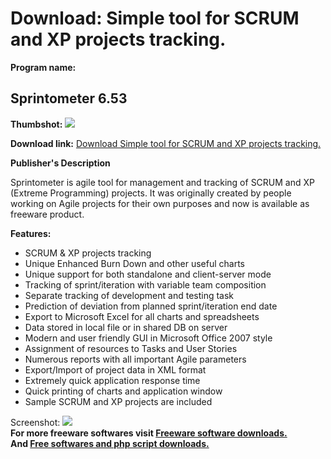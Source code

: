 # Download: Simple tool for SCRUM and XP projects tracking.

**Program name:**

## Sprintometer 6.53

  
**Thumbshot:** ![](http://www.freewarefiles.com/screenshot/sprintometer2_md.jpg)   
  
**Download link:** [Download Simple tool for SCRUM and XP projects tracking.](http://freesoftwares.boysofts.com/Sprintometer_program_45856.html)  
  


**Publisher's Description**  
  


Sprintometer is agile tool for management and tracking of SCRUM and XP (Extreme Programming) projects. It was originally created by people working on Agile projects for their own purposes and now is available as freeware product. 

**Features:**

  * SCRUM & XP projects tracking 
  * Unique Enhanced Burn Down and other useful charts 
  * Unique support for both standalone and client-server mode 
  * Tracking of sprint/iteration with variable team composition 
  * Separate tracking of development and testing task 
  * Prediction of deviation from planned sprint/iteration end date 
  * Export to Microsoft Excel for all charts and spreadsheets 
  * Data stored in local file or in shared DB on server 
  * Modern and user friendly GUI in Microsoft Office 2007 style 
  * Assignment of resources to Tasks and User Stories 
  * Numerous reports with all important Agile parameters 
  * Export/Import of project data in XML format 
  * Extremely quick application response time 
  * Quick printing of charts and application window 
  * Sample SCRUM and XP projects are included 

  
  
Screenshot: ![](http://www.freewarefiles.com/screenshot/sprintometer2.jpg)   
**For more freeware softwares visit [Freeware software downloads.](http://freesoftwares.boysofts.com/)**   
**And [Free softwares and php script downloads.](http://www.boysofts.com/)**
